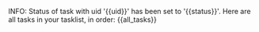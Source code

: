 INFO: Status of task with uid '{{uid}}' has been set to '{{status}}'.
Here are all tasks in your tasklist, in order:
{{all_tasks}}

